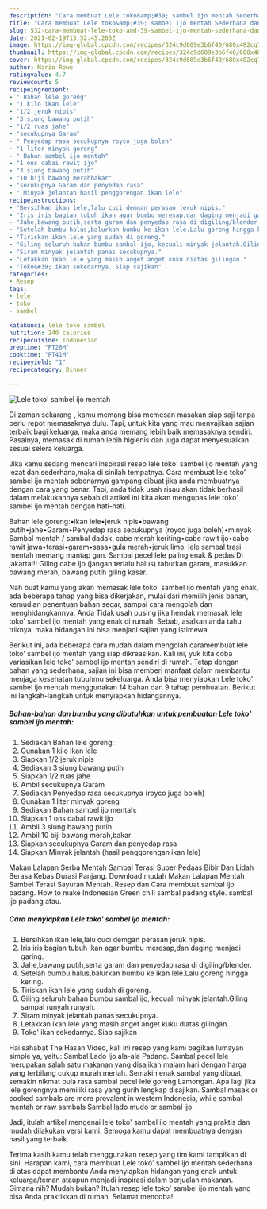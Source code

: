 ```yaml
---
description: "Cara membuat Lele toko&amp;#39; sambel ijo mentah Sederhana dan Mudah Dibuat"
title: "Cara membuat Lele toko&amp;#39; sambel ijo mentah Sederhana dan Mudah Dibuat"
slug: 532-cara-membuat-lele-toko-and-39-sambel-ijo-mentah-sederhana-dan-mudah-dibuat
date: 2021-02-19T15:52:45.265Z
image: https://img-global.cpcdn.com/recipes/324c9d609e3b6f40/680x482cq70/lele-toko-sambel-ijo-mentah-foto-resep-utama.jpg
thumbnail: https://img-global.cpcdn.com/recipes/324c9d609e3b6f40/680x482cq70/lele-toko-sambel-ijo-mentah-foto-resep-utama.jpg
cover: https://img-global.cpcdn.com/recipes/324c9d609e3b6f40/680x482cq70/lele-toko-sambel-ijo-mentah-foto-resep-utama.jpg
author: Mario Rowe
ratingvalue: 4.7
reviewcount: 5
recipeingredient:
- " Bahan lele goreng"
- "1 kilo ikan lele"
- "1/2 jeruk nipis"
- "3 siung bawang putih"
- "1/2 ruas jahe"
- "secukupnya Garam"
- " Penyedap rasa secukupnya royco juga boleh"
- "1 liter minyak goreng"
- " Bahan sambel ijo mentah"
- "1 ons cabai rawit ijo"
- "3 siung bawang putih"
- "10 biji bawang merahbakar"
- "secukupnya Garam dan penyedap rasa"
- " Minyak jelantah hasil penggorengan ikan lele"
recipeinstructions:
- "Bersihkan ikan lele,lalu cuci demgan perasan jeruk nipis."
- "Iris iris bagian tubuh ikan agar bumbu meresap,dan daging menjadi garing."
- "Jahe,bawang putih,serta garam dan penyedap rasa di digiling/blender."
- "Setelah bumbu halus,balurkan bumbu ke ikan lele.Lalu goreng hingga kering."
- "Tiriskan ikan lele yang sudah di goreng."
- "Giling seluruh bahan bumbu sambal ijo, kecuali minyak jelantah.Giling sampai runyah runyah."
- "Siram minyak jelantah panas secukupnya."
- "Letakkan ikan lele yang masih anget anget kuku diatas gilingan."
- "Toko&#39; ikan sekedarnya. Siap sajikan"
categories:
- Resep
tags:
- lele
- toko
- sambel

katakunci: lele toko sambel 
nutrition: 240 calories
recipecuisine: Indonesian
preptime: "PT28M"
cooktime: "PT41M"
recipeyield: "1"
recipecategory: Dinner

---
```



![Lele toko&#39; sambel ijo mentah](https://img-global.cpcdn.com/recipes/324c9d609e3b6f40/680x482cq70/lele-toko-sambel-ijo-mentah-foto-resep-utama.jpg)

Di zaman  sekarang , kamu memang bisa memesan masakan siap saji tanpa perlu repot memasaknya dulu. Tapi, untuk kita yang mau menyajikan sajian terbaik bagi keluarga, maka anda memang lebih baik memasaknya sendiri. Pasalnya, memasak di rumah lebih higienis dan juga dapat menyesuaikan sesuai selera keluarga.

Jika kamu sedang mencari inspirasi resep lele toko&#39; sambel ijo mentah yang lezat dan sederhana,maka di sinilah tempatnya. Cara membuat lele toko&#39; sambel ijo mentah  sebenarnya gampang dibuat jika anda membuatnya dengan cara yang benar. Tapi, anda tidak usah risau akan tidak berhasil dalam melakukannya 
sebab di artikel ini kita akan mengupas lele toko&#39; sambel ijo mentah dengan hati-hati.  

Bahan lele goreng:•ikan lele•jeruk nipis•bawang putih•jahe•Garam•Penyedap rasa secukupnya (royco juga boleh)•minyak Sambal mentah / sambal dadak. cabe merah keriting•cabe rawit ijo•cabe rawit jawa•terasi•garam•sasa•gula merah•jeruk limo. lele sambal trasi mentah memang mantap gan. Sambal pecel lele paling enak &amp; pedas DI jakarta!!! Giling cabe ijo (jangan terlalu halus) taburkan garam, masukkan bawang merah, bawang putih giling kasar.

Nah buat kamu yang akan memasak lele toko&#39; sambel ijo mentah yang enak, ada beberapa tahap yang bisa dikerjakan, mulai dari memilih jenis bahan, kemudian penentuan bahan segar, sampai cara mengolah dan menghidangkannya. Anda Tidak usah pusing jika hendak memasak lele toko&#39; sambel ijo mentah yang enak di rumah. Sebab, asalkan anda  tahu triknya, maka hidangan ini bisa menjadi sajian yang istimewa.

Berikut ini, ada beberapa cara mudah dalam mengolah caramembuat lele toko&#39; sambel ijo mentah yang siap dikreasikan. Kali ini, yuk kita coba variasikan lele toko&#39; sambel ijo mentah sendiri di rumah. Tetap dengan bahan yang sederhana, sajian ini bisa memberi manfaat dalam membantu menjaga kesehatan tubuhmu sekeluarga. Anda bisa menyiapkan Lele toko&#39; sambel ijo mentah menggunakan 14 bahan dan 9 tahap pembuatan. Berikut ini langkah-langkah untuk menyiapkan hidangannya.

<!--inarticleads1-->

##### Bahan-bahan dan bumbu yang dibutuhkan untuk pembuatan Lele toko&#39; sambel ijo mentah:

1. Sediakan  Bahan lele goreng:
1. Gunakan 1 kilo ikan lele
1. Siapkan 1/2 jeruk nipis
1. Sediakan 3 siung bawang putih
1. Siapkan 1/2 ruas jahe
1. Ambil secukupnya Garam
1. Sediakan  Penyedap rasa secukupnya (royco juga boleh)
1. Gunakan 1 liter minyak goreng
1. Sediakan  Bahan sambel ijo mentah:
1. Siapkan 1 ons cabai rawit ijo
1. Ambil 3 siung bawang putih
1. Ambil 10 biji bawang merah,bakar
1. Siapkan secukupnya Garam dan penyedap rasa
1. Siapkan  Minyak jelantah (hasil penggorengan ikan lele)


Makan Lalapan Serba Mentah Sambal Terasi Super Pedaas Bibir Dan Lidah Berasa Kebas Durasi Panjang. Download mudah Makan Lalapan Mentah Sambel Terasi Sayuran Mentah. Resep dan Cara membuat sambal ijo padang. How to make Indonesian Green chili sambal padang style. sambal ijo padang atau. 

<!--inarticleads2-->

##### Cara menyiapkan Lele toko&#39; sambel ijo mentah:

1. Bersihkan ikan lele,lalu cuci demgan perasan jeruk nipis.
1. Iris iris bagian tubuh ikan agar bumbu meresap,dan daging menjadi garing.
1. Jahe,bawang putih,serta garam dan penyedap rasa di digiling/blender.
1. Setelah bumbu halus,balurkan bumbu ke ikan lele.Lalu goreng hingga kering.
1. Tiriskan ikan lele yang sudah di goreng.
1. Giling seluruh bahan bumbu sambal ijo, kecuali minyak jelantah.Giling sampai runyah runyah.
1. Siram minyak jelantah panas secukupnya.
1. Letakkan ikan lele yang masih anget anget kuku diatas gilingan.
1. Toko&#39; ikan sekedarnya. Siap sajikan


Hai sahabat The Hasan Video, kali ini resep yang kami bagikan lumayan simple ya, yaitu: Sambal Lado Ijo ala-ala Padang. Sambal pecel lele merupakan salah satu makanan yang disajikan malam hari dengan harga yang terbilang cukup murah meriah. Semakin enak sambal yang dibuat, semakin nikmat pula rasa sambal pecel lele goreng Lamongan. Apa lagi jika lele gorengnya memiliki rasa yang gurih lengkap disajikan. Sambal masak or cooked sambals are more prevalent in western Indonesia, while sambal mentah or raw sambals Sambal lado mudo or sambal ijo. 

Jadi, itulah artikel mengenai  lele toko&#39; sambel ijo mentah  yang praktis dan mudah dilakukan versi kami. Semoga kamu dapat membuatnya dengan hasil yang terbaik. 

Terima kasih kamu telah menggunakan resep yang tim kami tampilkan di sini. Harapan kami, cara membuat  Lele toko&#39; sambel ijo mentah sederhana di atas dapat membantu Anda menyiapkan hidangan yang enak untuk keluarga/teman ataupun menjadi inspirasi dalam berjualan makanan. Gimana nih? Mudah bukan? Itulah resep lele toko&#39; sambel ijo mentah yang bisa Anda praktikkan di rumah. Selamat mencoba!

